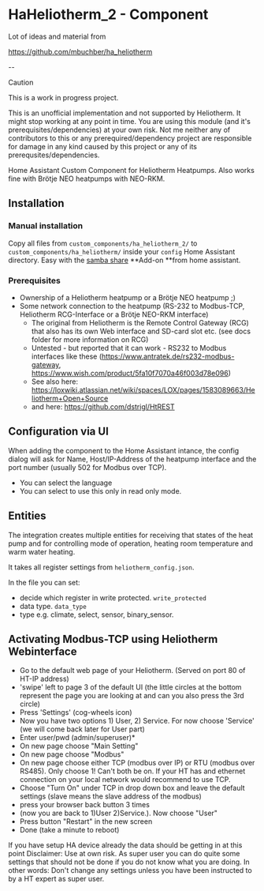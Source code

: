 # HaHeliotherm_2 - Component

Lot of ideas and material from

<https://github.com/mbuchber/ha_heliotherm>

--

> [!CAUTION]
> This is a work in progress project.
>
> This is an unofficial implementation and not supported by Heliotherm. It might stop working at any point in time.
> You are using this module (and it's prerequisites/dependencies) at your own risk. Not me neither any of contributors to this or any prerequired/dependency project are responsible for damage in any kind caused by this project or any of its prerequsites/dependencies.

Home Assistant Custom Component for Heliotherm Heatpumps. Also works fine with Brötje NEO heatpumps with NEO-RKM.

## Installation

### Manual installation

Copy all files from `custom_components/ha_heliotherm_2/` to `custom_components/ha_heliotherm/` inside your `config` Home Assistant directory.  Easy with the [samba share](https://github.com/home-assistant/addons/blob/master/samba/DOCS.md) **Add-on **from home assistant.

### Prerequisites

- Ownership of a Heliotherm heatpump or a Brötje NEO heatpump ;)
- Some network connection to the heatpump (RS-232 to Modbus-TCP, Heliotherm RCG-Interface or a Brötje NEO-RKM interface)
  - The original from Heliotherm is the Remote Control Gateway (RCG) that also has its own Web interface and SD-card slot etc. (see docs folder for more information on RCG)
  - Untested - but reported that it can work - RS232 to Modbus interfaces like these (<https://www.antratek.de/rs232-modbus-gateway>, <https://www.wish.com/product/5fa10f7070a46f003d78e096>)
  - See also here: <https://loxwiki.atlassian.net/wiki/spaces/LOX/pages/1583089663/Heliotherm+Open+Source>
  - and here: <https://github.com/dstrigl/HtREST>

## Configuration via UI

When adding the component to the Home Assistant intance, the config dialog will ask for Name, Host/IP-Address of the heatpump interface and the port number (usually 502 for Modbus over TCP).

- You can select the language
- You can select to use this only in read only mode.

## Entities

The integration creates multiple entities for receiving that states of the heat pump and for controlling mode of operation, heating room temperature and warm water heating. 

It takes all register settings from `heliotherm_config.json`.  

In the file you can set:

- decide which register in write protected. `write_protected`
- data type. `data_type`
- type e.g. climate, select, sensor, binary_sensor.

## Activating Modbus-TCP using Heliotherm Webinterface

- Go to the default web page of your Heliotherm. (Served on port 80 of HT-IP address)
- 'swipe' left to page 3 of the default UI (the little circles at the bottom represent the page you are looking at and can you also press the 3rd circle)
- Press 'Settings' (cog-wheels icon)
- Now you have two options 1) User, 2) Service. For now choose 'Service' (we will come back later for User part)
- Enter user/pwd (admin/superuser)*
- On new page choose "Main Setting"
- On new page choose "Modbus"
- On new page choose either TCP (modbus over IP) or RTU (modbus over RS485). Only choose 1! Can't both be on. If your HT has and ethernet connection on your local network would recommend to use TCP.
- Choose "Turn On" under TCP in drop down box and leave the default settings (slave means the slave address of the modbus)
- press your browser back button 3 times
- (now you are back to 1)User 2)Service.). Now choose "User"
- Press button "Restart" in the new screen
- Done (take a minute to reboot)

If you have setup HA device already the data should be getting in at this point
Disclaimer: Use at own risk. As super user you can do quite some settings that should not be done if you do not know what you are doing. In other words: Don't change any settings unless you have been instructed to by a HT expert as super user.
